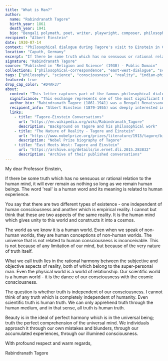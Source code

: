 ```yaml
---
title: "What is Man?"
author:
  name: "Rabindranath Tagore"
  birth_year: 1861
  death_year: 1941
  bio: "Bengali polymath, poet, writer, playwright, composer, philosopher, social reformer and painter who reshaped Bengali literature and music"
recipient: "Albert Einstein"
date: 1930-07-14
context: "Philosophical dialogue during Tagore's visit to Einstein in Caputh, Germany, discussing the nature of reality and consciousness"
location: "Caputh, Germany"
excerpt: "If there be some truth which has no sensuous or rational relation to the human mind, it will ever remain as nothing so long as we remain human beings."
signature: "Rabindranath Tagore"
source: "Published in 'Religion and Science' (1930) - Public Domain"
collections: ["philosophical-correspondence", "east-west-dialogue", "scientific-correspondence"]
tags: ["philosophy", "science", "consciousness", "reality", "indian-philosophy", "physics"]
featured: true
drop_cap_color: "#D4AF37"
about:
  context: "This letter captures part of the famous philosophical dialogue between Tagore and Einstein in July 1930 at Einstein's home in Caputh, Germany. Their conversation explored fundamental questions about the nature of reality, truth, and human consciousness."
  significance: "This exchange represents one of the most significant East-West philosophical dialogues of the 20th century, bringing together Indian philosophical traditions with Western scientific thought. It influenced discussions about the role of consciousness in physics."
  author_bio: "Rabindranath Tagore (1861-1941) was a Bengali Renaissance polymath who became the first non-European Nobel Prize winner in Literature in 1913. He founded the experimental school Santiniketan and was a key figure in the Bengal Renaissance, advocating for Indian independence through cultural and educational reform."
  recipient_info: "Albert Einstein (1879-1955) was deeply interested in philosophy and often engaged with thinkers from different traditions. He had great respect for Tagore and their conversations were widely published and discussed."
  links:
    - title: "Tagore-Einstein Conversations"
      url: "https://en.wikipedia.org/wiki/Rabindranath_Tagore"
      description: "Background on Tagore and his philosophical work"
    - title: "The Nature of Reality - Tagore and Einstein"
      url: "https://www.nobelprize.org/prizes/literature/1913/tagore/biographical/"
      description: "Nobel Prize biography of Tagore"
    - title: "East Meets West: Tagore and Einstein"
      url: "https://archive.org/details/in.ernet.dli.2015.283832"
      description: "Archive of their published conversations"
---
```


My dear Professor Einstein,

If there be some truth which has no sensuous or rational relation to the human mind, it will ever remain as nothing so long as we remain human beings. The word 'real' is a human word and its meaning is related to human experience.

You say that there are two different types of existence - one independent of human consciousness and another which is empirical reality. I cannot but think that these are two aspects of the same reality. It is the human mind which gives unity to this world and constructs it into a cosmos.

The world as we know it is a human world. Even when we speak of non-human worlds, they are human conceptions of non-human worlds. The universe that is not related to human consciousness is inconceivable. This is not because of any limitation of our mind, but because of the very nature of truth itself.

What we call truth lies in the rational harmony between the subjective and objective aspects of reality, both of which belong to the super-personal man. Even the physical world is a world of relationship. Our scientific world is a human world - it is the dance of our consciousness with the cosmic consciousness.

The question is whether truth is independent of our consciousness. I cannot think of any truth which is completely independent of humanity. Even scientific truth is human truth. We can only apprehend truth through the human medium, and in that sense, all truth is human truth.

Beauty is in the ideal of perfect harmony which is in the universal being; truth the perfect comprehension of the universal mind. We individuals approach it through our own mistakes and blunders, through our accumulated experiences, through our illumined consciousness.

With profound respect and warm regards,

Rabindranath Tagore